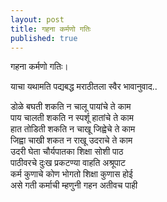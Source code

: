 ```yaml
---
layout: post
title: गहना कर्मणो गतिः
published: true
---
```


गहना कर्मणो गतिः। 

याचा यथामति पद्यबद्ध मराठीतला स्वैर भावानुवाद..  

डोळे बघती शकति न चालू पायांचे ते काम  
पाय चालती शकति न स्पर्शू हातांचे ते काम  
हात तोडिती शकति न चाखू जिह्वेचे ते काम  
जिह्वा चाखी शकत न राखू उदराचे ते काम  
उदरी घेता चौर्यपातका शिक्षा सोशी पाठ  
पाठीवरचे दुःख प्रकटण्या वाहति अश्रूपाट  
कर्म कुणाचे कोण भोगतो शिक्षा कुणास होई  
असे गती कर्माची म्हणुनी गहन अतीवच पाही  
